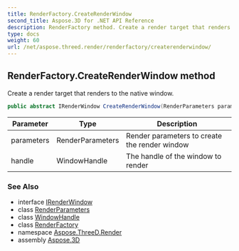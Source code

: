 ```yaml
---
title: RenderFactory.CreateRenderWindow
second_title: Aspose.3D for .NET API Reference
description: RenderFactory method. Create a render target that renders to the native window
type: docs
weight: 60
url: /net/aspose.threed.render/renderfactory/createrenderwindow/
---
```

## RenderFactory.CreateRenderWindow method

Create a render target that renders to the native window.

```csharp
public abstract IRenderWindow CreateRenderWindow(RenderParameters parameters, WindowHandle handle)
```

| Parameter | Type | Description |
| --- | --- | --- |
| parameters | RenderParameters | Render parameters to create the render window |
| handle | WindowHandle | The handle of the window to render |

### See Also

* interface [IRenderWindow](../../irenderwindow/)
* class [RenderParameters](../../renderparameters/)
* class [WindowHandle](../../windowhandle/)
* class [RenderFactory](../)
* namespace [Aspose.ThreeD.Render](../../../aspose.threed.render/)
* assembly [Aspose.3D](../../../)


